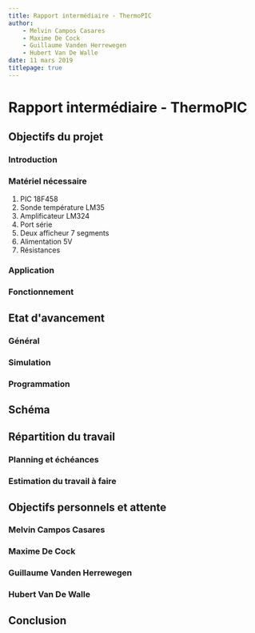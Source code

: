 ```yaml
---
title: Rapport intermédiaire - ThermoPIC
author: 
    - Melvin Campos Casares
    - Maxime De Cock
    - Guillaume Vanden Herrewegen
    - Hubert Van De Walle
date: 11 mars 2019
titlepage: true
---
```


Rapport intermédiaire - ThermoPIC
=================================

Objectifs du projet
-------------------

### Introduction

### Matériel nécessaire

1. PIC 18F458
2. Sonde température LM35
3. Amplificateur LM324
4. Port série
5. Deux afficheur 7 segments
6. Alimentation 5V
7. Résistances

### Application

### Fonctionnement

Etat d'avancement
-----------------

### Général

### Simulation

### Programmation

Schéma
------

Répartition du travail
----------------------

### Planning et échéances

### Estimation du travail à faire

Objectifs personnels et attente
-------------------------------
### Melvin Campos Casares

### Maxime De Cock

### Guillaume Vanden Herrewegen

### Hubert Van De Walle

Conclusion
----------
